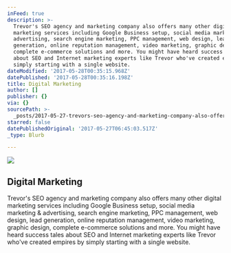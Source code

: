 ```yaml
---
inFeed: true
description: >-
  Trevor's SEO agency and marketing company also offers many other digital
  marketing services including Google Business setup, social media marketing &
  advertising, search engine marketing, PPC management, web design, lead
  generation, online reputation management, video marketing, graphic design,
  complete e-commerce solutions and more. You might have heard success tales
  about SEO and Internet marketing experts like Trevor who've created empires by
  simply starting with a single website.
dateModified: '2017-05-28T00:35:15.968Z'
datePublished: '2017-05-28T00:35:16.198Z'
title: Digital Marketing
author: []
publisher: {}
via: {}
sourcePath: >-
  _posts/2017-05-27-trevors-seo-agency-and-marketing-company-also-offers-many-o.md
starred: false
datePublishedOriginal: '2017-05-27T06:45:03.517Z'
_type: Blurb

---
```

![](https://the-grid-user-content.s3-us-west-2.amazonaws.com/141b6953-e562-420b-b084-0342ed2deba9.png)

## Digital Marketing

Trevor's SEO agency and marketing company also offers many other digital marketing services including Google Business setup, social media marketing & advertising, search engine marketing, PPC management, web design, lead generation, online reputation management, video marketing, graphic design, complete e-commerce solutions and more. You might have heard success tales about SEO and Internet marketing experts like Trevor who've created empires by simply starting with a single website.